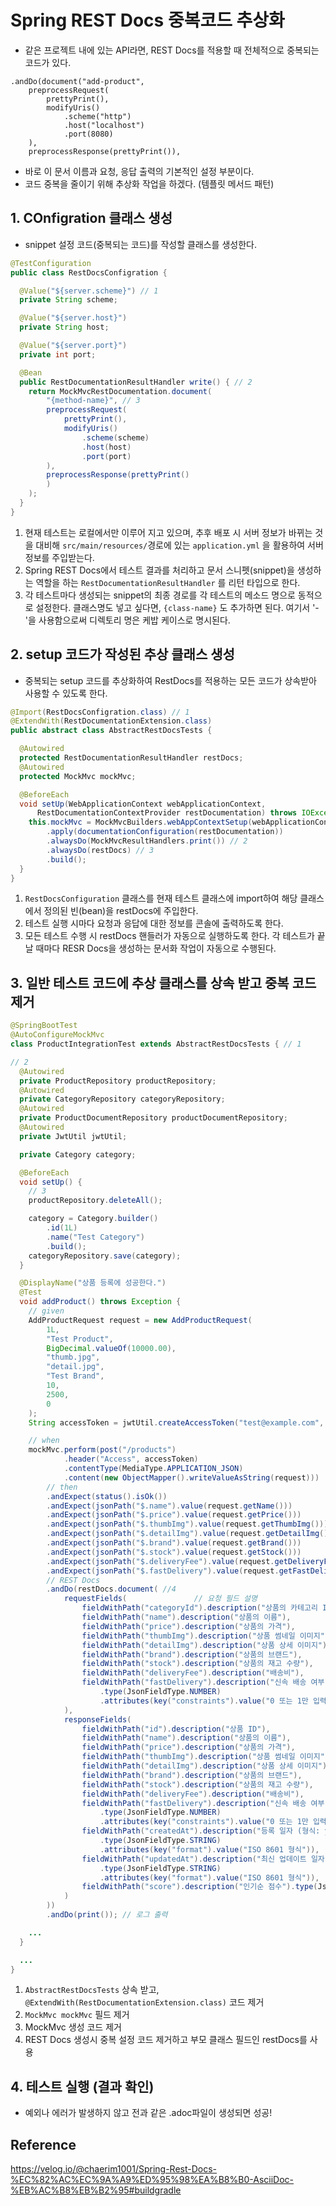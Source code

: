 # Spring REST Docs 중복코드 추상화
* 같은 프로젝트 내에 있는 API라면, REST Docs를 적용할 때 전체적으로 중복되는 코드가 있다.
```
.andDo(document("add-product",
    preprocessRequest(
        prettyPrint(),
        modifyUris()
            .scheme("http")
            .host("localhost")
            .port(8080)
    ),
    preprocessResponse(prettyPrint()),
```
* 바로 이 문서 이름과 요청, 응답 출력의 기본적인 설정 부분이다.
* 코드 중복을 줄이기 위해 추상화 작업을 하겠다. (템플릿 메서드 패턴)
## 1. COnfigration 클래스 생성
* snippet 설정 코드(중복되는 코드)를 작성할 클래스를 생성한다.
```java
@TestConfiguration
public class RestDocsConfigration {

  @Value("${server.scheme}") // 1
  private String scheme;

  @Value("${server.host}")
  private String host;

  @Value("${server.port}")
  private int port;

  @Bean
  public RestDocumentationResultHandler write() { // 2
    return MockMvcRestDocumentation.document(
        "{method-name}", // 3
        preprocessRequest(
            prettyPrint(),
            modifyUris()
                .scheme(scheme)
                .host(host)
                .port(port)
        ),
        preprocessResponse(prettyPrint()
        )
    );
  }
}
```
1. 현재 테스트는 로컬에서만 이루어 지고 있으며, 추후 배포 시 서버 정보가 바뀌는 것을 대비해 `src/main/resources/`경로에 있는 `application.yml` 을 활용하여 서버 정보를 주입받는다.
2. Spring REST Docs에서 테스트 결과를 처리하고 문서 스니펫(snippet)을 생성하는 역할을 하는 `RestDocumentationResultHandler` 를 리턴 타입으로 한다.
3. 각 테스트마다 생성되는 snippet의 최종 경로를 각 테스트의 메소드 명으로 동적으로 설정한다. 클래스명도 넣고 싶다면, `{class-name}` 도 추가하면 된다. 여기서 '-'을 사용함으로써 디렉토리 명은 케밥 케이스로 명시된다.
## 2. setup 코드가 작성된 추상 클래스 생성
* 중복되는 setup 코드를 추상화하여 RestDocs를 적용하는 모든 코드가 상속받아 사용할 수 있도록 한다.
```java
@Import(RestDocsConfigration.class) // 1
@ExtendWith(RestDocumentationExtension.class)
public abstract class AbstractRestDocsTests {

  @Autowired
  protected RestDocumentationResultHandler restDocs;
  @Autowired
  protected MockMvc mockMvc;

  @BeforeEach
  void setUp(WebApplicationContext webApplicationContext,
      RestDocumentationContextProvider restDocumentation) throws IOException {
    this.mockMvc = MockMvcBuilders.webAppContextSetup(webApplicationContext)
        .apply(documentationConfiguration(restDocumentation))
        .alwaysDo(MockMvcResultHandlers.print()) // 2
        .alwaysDo(restDocs) // 3
        .build();
  }
}
```
1. `RestDocsConfiguration` 클래스를 현재 테스트 클래스에 import하여 해당 클래스에서 정의된 빈(bean)을 restDocs에 주입한다.
2. 테스트 실행 시마다 요청과 응답에 대한 정보를 콘솔에 출력하도록 한다.
3. 모든 테스트 수행 시 restDocs 핸들러가 자동으로 실행하도록 한다. 각 테스트가 끝날 때마다 RESR Docs을 생성하는 문서화 작업이 자동으로 수행된다.

## 3. 일반 테스트 코드에 추상 클래스를 상속 받고 중복 코드 제거
```java
@SpringBootTest
@AutoConfigureMockMvc
class ProductIntegrationTest extends AbstractRestDocsTests { // 1

// 2
  @Autowired
  private ProductRepository productRepository;
  @Autowired
  private CategoryRepository categoryRepository;
  @Autowired
  private ProductDocumentRepository productDocumentRepository;
  @Autowired
  private JwtUtil jwtUtil;

  private Category category;

  @BeforeEach
  void setUp() {
    // 3
    productRepository.deleteAll();

    category = Category.builder()
        .id(1L)
        .name("Test Category")
        .build();
    categoryRepository.save(category);
  }

  @DisplayName("상품 등록에 성공한다.")
  @Test
  void addProduct() throws Exception {
    // given
    AddProductRequest request = new AddProductRequest(
        1L,
        "Test Product",
        BigDecimal.valueOf(10000.00),
        "thumb.jpg",
        "detail.jpg",
        "Test Brand",
        10,
        2500,
        0
    );
    String accessToken = jwtUtil.createAccessToken("test@example.com", 1L, Role.ADMIN.name());

    // when
    mockMvc.perform(post("/products")
            .header("Access", accessToken)
            .contentType(MediaType.APPLICATION_JSON)
            .content(new ObjectMapper().writeValueAsString(request)))
        // then
        .andExpect(status().isOk())
        .andExpect(jsonPath("$.name").value(request.getName()))
        .andExpect(jsonPath("$.price").value(request.getPrice()))
        .andExpect(jsonPath("$.thumbImg").value(request.getThumbImg()))
        .andExpect(jsonPath("$.detailImg").value(request.getDetailImg()))
        .andExpect(jsonPath("$.brand").value(request.getBrand()))
        .andExpect(jsonPath("$.stock").value(request.getStock()))
        .andExpect(jsonPath("$.deliveryFee").value(request.getDeliveryFee()))
        .andExpect(jsonPath("$.fastDelivery").value(request.getFastDelivery()))
        // REST Docs
        .andDo(restDocs.document( //4
            requestFields(               // 요청 필드 설명
                fieldWithPath("categoryId").description("상품의 카테고리 ID"),
                fieldWithPath("name").description("상품의 이름"),
                fieldWithPath("price").description("상품의 가격"),
                fieldWithPath("thumbImg").description("상품 썸네일 이미지"),
                fieldWithPath("detailImg").description("상품 상세 이미지"),
                fieldWithPath("brand").description("상품의 브랜드"),
                fieldWithPath("stock").description("상품의 재고 수량"),
                fieldWithPath("deliveryFee").description("배송비"),
                fieldWithPath("fastDelivery").description("신속 배송 여부 (0: 불가, 1: 가능)")
                    .type(JsonFieldType.NUMBER)
                    .attributes(key("constraints").value("0 또는 1만 입력 가능합니다."))
            ),
            responseFields(
                fieldWithPath("id").description("상품 ID"),
                fieldWithPath("name").description("상품의 이름"),
                fieldWithPath("price").description("상품의 가격"),
                fieldWithPath("thumbImg").description("상품 썸네일 이미지"),
                fieldWithPath("detailImg").description("상품 상세 이미지"),
                fieldWithPath("brand").description("상품의 브랜드"),
                fieldWithPath("stock").description("상품의 재고 수량"),
                fieldWithPath("deliveryFee").description("배송비"),
                fieldWithPath("fastDelivery").description("신속 배송 여부 (0: 불가, 1: 가능)")
                    .type(JsonFieldType.NUMBER)
                    .attributes(key("constraints").value("0 또는 1만 입력 가능합니다.")),
                fieldWithPath("createdAt").description("등록 일자 (형식: yyyy-MM-dd'T'HH:mm:ss.SSS)")
                    .type(JsonFieldType.STRING)
                    .attributes(key("format").value("ISO 8601 형식")),
                fieldWithPath("updatedAt").description("최신 업데이트 일자 (형식: yyyy-MM-dd'T'HH:mm:ss.SSS)")
                    .type(JsonFieldType.STRING)
                    .attributes(key("format").value("ISO 8601 형식")),
                fieldWithPath("score").description("인기순 점수").type(JsonFieldType.NUMBER).optional()
            )
        ))
        .andDo(print()); // 로그 출력

    ...
  }

  ...
}
```
1. `AbstractRestDocsTests` 상속 받고, `@ExtendWith(RestDocumentationExtension.class)` 코드 제거
2. `MockMvc mockMvc` 필드 제거
3. MockMvc 생성 코드 제거
4. REST Docs 생성시 중복 설정 코드 제거하고 부모 클래스 필드인 restDocs를 사용

## 4. 테스트 실행 (결과 확인)
* 예외나 에러가 발생하지 않고 전과 같은 .adoc파일이 생성되면 성공!


## Reference
https://velog.io/@chaerim1001/Spring-Rest-Docs-%EC%82%AC%EC%9A%A9%ED%95%98%EA%B8%B0-AsciiDoc-%EB%AC%B8%EB%B2%95#buildgradle
